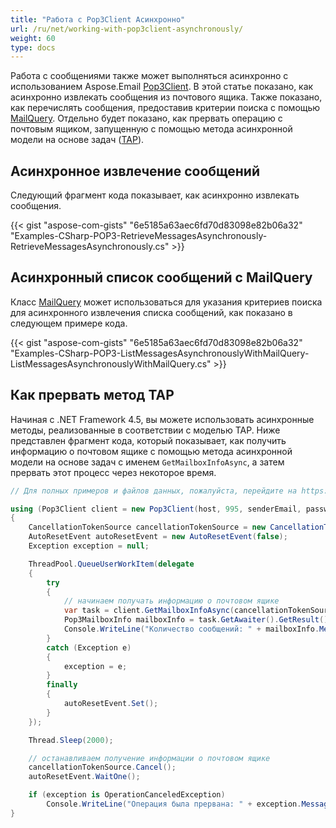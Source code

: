 ```yaml
---
title: "Работа с Pop3Client Асинхронно"
url: /ru/net/working-with-pop3client-asynchronously/
weight: 60
type: docs
---
```



Работа с сообщениями также может выполняться асинхронно с использованием Aspose.Email [Pop3Client](https://reference.aspose.com/email/net/aspose.email.clients.pop3/pop3client/). В этой статье показано, как асинхронно извлекать сообщения из почтового ящика. Также показано, как перечислять сообщения, предоставив критерии поиска с помощью [MailQuery](https://reference.aspose.com/email/net/aspose.email.tools.search/mailquery/). Отдельно будет показано, как прервать операцию с почтовым ящиком, запущенную с помощью метода асинхронной модели на основе задач ([TAP](https://learn.microsoft.com/en-us/dotnet/standard/asynchronous-programming-patterns/task-based-asynchronous-pattern-tap)).

## **Асинхронное извлечение сообщений**

Следующий фрагмент кода показывает, как асинхронно извлекать сообщения.

{{< gist "aspose-com-gists" "6e5185a63aec6fd70d83098e82b06a32" "Examples-CSharp-POP3-RetrieveMessagesAsynchronously-RetrieveMessagesAsynchronously.cs" >}}

## **Асинхронный список сообщений с MailQuery**

Класс [MailQuery](https://reference.aspose.com/email/net/aspose.email.tools.search/mailquery/) может использоваться для указания критериев поиска для асинхронного извлечения списка сообщений, как показано в следующем примере кода.

{{< gist "aspose-com-gists" "6e5185a63aec6fd70d83098e82b06a32" "Examples-CSharp-POP3-ListMessagesAsynchronouslyWithMailQuery-ListMessagesAsynchronouslyWithMailQuery.cs" >}}

## **Как прервать метод TAP**

Начиная с .NET Framework 4.5, вы можете использовать асинхронные методы, реализованные в соответствии с моделью TAP. Ниже представлен фрагмент кода, который показывает, как получить информацию о почтовом ящике с помощью метода асинхронной модели на основе задач с именем `GetMailboxInfoAsync`, а затем прервать этот процесс через некоторое время.

```csharp
// Для полных примеров и файлов данных, пожалуйста, перейдите на https://github.com/aspose-email/Aspose.Email-for-.NET

using (Pop3Client client = new Pop3Client(host, 995, senderEmail, password, SecurityOptions.Auto))
{
    CancellationTokenSource cancellationTokenSource = new CancellationTokenSource();
    AutoResetEvent autoResetEvent = new AutoResetEvent(false);
    Exception exception = null;

    ThreadPool.QueueUserWorkItem(delegate
    {
        try
        {
            // начинаем получать информацию о почтовом ящике
            var task = client.GetMailboxInfoAsync(cancellationTokenSource.Token);
            Pop3MailboxInfo mailboxInfo = task.GetAwaiter().GetResult();
            Console.WriteLine("Количество сообщений: " + mailboxInfo.MessageCount);
        }
        catch (Exception e)
        {
            exception = e;
        }
        finally
        {
            autoResetEvent.Set();
        }
    });

    Thread.Sleep(2000);

    // останавливаем получение информации о почтовом ящике
    cancellationTokenSource.Cancel();
    autoResetEvent.WaitOne();

    if (exception is OperationCanceledException)
        Console.WriteLine("Операция была прервана: " + exception.Message);
}
```